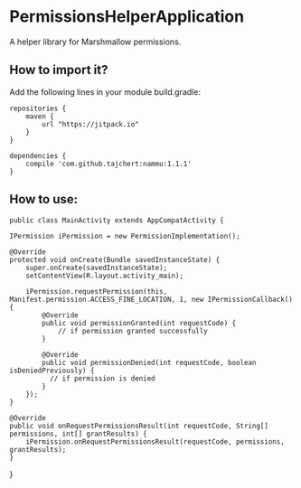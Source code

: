 # PermissionsHelperApplication
A helper library for Marshmallow permissions.

## How to import it?

Add the following lines in your module build.gradle:

    repositories {
        maven {
            url "https://jitpack.io"
        }
    }

    dependencies {
        compile 'com.github.tajchert:nammu:1.1.1'
    }

## How to use: 


    public class MainActivity extends AppCompatActivity {

    IPermission iPermission = new PermissionImplementation();

    @Override
    protected void onCreate(Bundle savedInstanceState) {
        super.onCreate(savedInstanceState);
        setContentView(R.layout.activity_main);

        iPermission.requestPermission(this, Manifest.permission.ACCESS_FINE_LOCATION, 1, new IPermissionCallback() {
            @Override
            public void permissionGranted(int requestCode) {
                // if permission granted successfully
            }

            @Override
            public void permissionDenied(int requestCode, boolean isDeniedPreviously) {
              // if permission is denied
            }
        });
    }

    @Override
    public void onRequestPermissionsResult(int requestCode, String[] permissions, int[] grantResults) {
        iPermission.onRequestPermissionsResult(requestCode, permissions, grantResults);
    }
}

